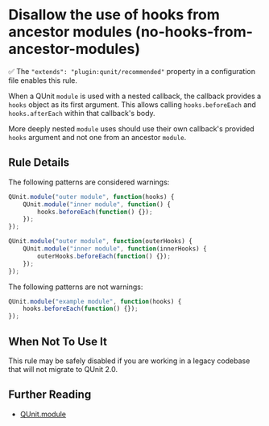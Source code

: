 # Disallow the use of hooks from ancestor modules (no-hooks-from-ancestor-modules)

:white_check_mark: The `"extends": "plugin:qunit/recommended"` property in a configuration file enables this rule.

When a QUnit `module` is used with a nested callback, the callback provides a `hooks`
object as its first argument. This allows calling `hooks.beforeEach` and `hooks.afterEach`
within that callback's body.

More deeply nested `module` uses should use their own callback's provided `hooks` argument
and not one from an ancestor `module`.

## Rule Details

The following patterns are considered warnings:

```js
QUnit.module("outer module", function(hooks) {
    QUnit.module("inner module", function() {
        hooks.beforeEach(function() {});
    });
});

QUnit.module("outer module", function(outerHooks) {
    QUnit.module("inner module", function(innerHooks) {
        outerHooks.beforeEach(function() {});
    });
});
```

The following patterns are not warnings:

```js
QUnit.module("example module", function(hooks) {
    hooks.beforeEach(function() {});
});
```

## When Not To Use It

This rule may be safely disabled if you are working in a legacy codebase that
will not migrate to QUnit 2.0.

## Further Reading

* [QUnit.module](https://api.qunitjs.com/QUnit/module/#nested-scope)
